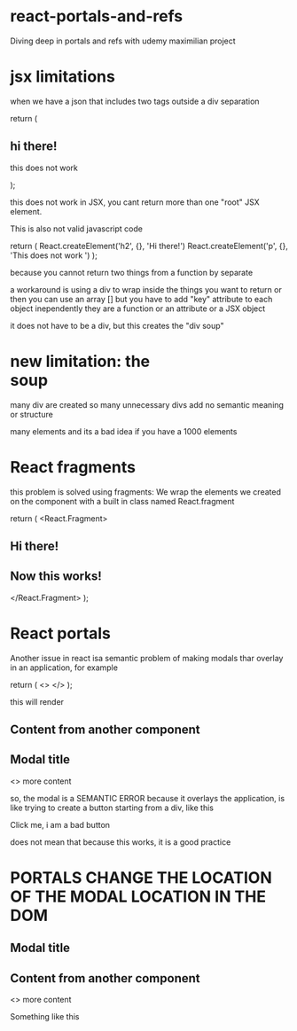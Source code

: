 # react-portals-and-refs
Diving deep in portals and refs with udemy maximilian project

# jsx limitations

when we  have a json that includes two tags outside a div separation

return (
  <h2>hi there! </h2>
  <p>this does not work </p>
);

this does not work in JSX, you cant return more than one "root" JSX element.

This is also not valid javascript code

return (
  React.createElement('h2', {}, 'Hi there!')
  React.createElement('p', {}, 'This does not work ')
);

because you cannot return two things from a function by separate

a workaround is using a div to wrap inside the things you want to return
or then you can use an array [] but you have to add "key" attribute to each object
inependently they are a function or an attribute or a JSX object

it does not have to be a div, but this creates the "div soup"

# new limitation: the <div> soup

many div are created so many unnecessary divs add no semantic meaning or structure

<div>
  <div>
    <div>
      <div>

many elements and its a bad idea if you have a 1000 elements 

# React fragments

this problem is solved using fragments: We wrap the elements we created on the component with a built in class named React.fragment

return (
  <React.Fragment>
    <h2>Hi there! </h2>
    <h2>Now this works! </h2>
  </React.Fragment>
);

# React portals

Another issue in react isa semantic problem of making modals thar overlay in an application, for example

return (
<>
  <MyModal />
  <MyInputForm />
</>
);

this will render

<section>
 <h2> Content from another component</h2>
 <div class="my-modal">
   <h2> Modal title</h2>
 </div>
 <Form>
   <> more content
 </Form>
</section>

so, the modal is a SEMANTIC ERROR because it overlays the application, is like trying to create a button starting from a div, like this

<div onClick={clickHandler}>Click me, i am a bad button </div>

does not mean that because this works, it is a good practice

# PORTALS CHANGE THE LOCATION OF THE MODAL LOCATION IN THE DOM

<div class="my-modal">
  <h2> Modal title</h2>
</div>

<section>
 <h2> Content from another component</h2>
 <Form>
   <> more content
 </Form>
</section>

Something like this